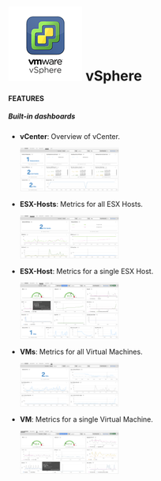 # ![](./img/vsphere-logo.png) vSphere

#### FEATURES

##### Built-in dashboards

- **vCenter**: Overview of vCenter.

  [<img src='./img/vsphere-vcenter.png' width=200px>](./img/vsphere-vcenter.png)
  
- **ESX-Hosts**: Metrics for all ESX Hosts.

  [<img src='./img/vsphere-hosts.png' width=200px>](./img/vsphere-hosts.png)
  
- **ESX-Host**: Metrics for a single ESX Host.

  [<img src='./img/vsphere-host.png' width=200px>](./img/vsphere-host.png)
  
- **VMs**: Metrics for all Virtual Machines.

  [<img src='./img/vsphere-vms.png' width=200px>](./img/vsphere-vms.png)

- **VM**: Metrics for a single Virtual Machine.

  [<img src='./img/vsphere-vm.png' width=200px>](./img/vsphere-vm.png)
